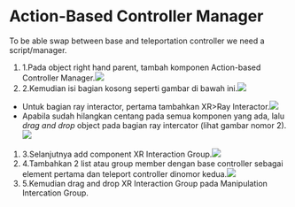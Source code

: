 # Action-Based Controller Manager

To be able swap between base and teleportation controller we need a script/manager.

1. 1.Pada object right hand parent, tambah komponen Action-based Controller Manager.![](https://files.gitbook.com/v0/b/gitbook-x-prod.appspot.com/o/spaces%2FaqmFisaJr4K91KrM0Nhv%2Fuploads%2F89v3OYnXZYv6iNy5cdyi%2Fimage.png?alt=media\&token=f811b90f-6218-4ec6-92a9-682f0fc6d8ac)
2. 2.Kemudian isi bagian kosong seperti gambar di bawah ini.![](https://files.gitbook.com/v0/b/gitbook-x-prod.appspot.com/o/spaces%2FaqmFisaJr4K91KrM0Nhv%2Fuploads%2FNIx09uSWP3kLHfDqkpfM%2Fimage.png?alt=media\&token=3836e23a-aa0b-49a5-b022-dce90891078f)

* Untuk bagian ray interactor, pertama tambahkan XR>Ray Interactor.![](https://files.gitbook.com/v0/b/gitbook-x-prod.appspot.com/o/spaces%2FaqmFisaJr4K91KrM0Nhv%2Fuploads%2FeTLtcbZa8ni5j9miW7oJ%2Fimage.png?alt=media\&token=3902883b-1adb-4f53-b60e-6b570f071892)
* Apabila sudah hilangkan centang pada semua komponen yang ada, lalu _drag and drop_ object pada bagian ray intercator (lihat gambar nomor 2).![](https://files.gitbook.com/v0/b/gitbook-x-prod.appspot.com/o/spaces%2FaqmFisaJr4K91KrM0Nhv%2Fuploads%2FuVicHJwJM1YkuGDOcgPx%2Fimage.png?alt=media\&token=edad25a0-956f-4127-a686-9417411dbb26)

1. 3.Selanjutnya add component XR Interaction Group.![](https://files.gitbook.com/v0/b/gitbook-x-prod.appspot.com/o/spaces%2FaqmFisaJr4K91KrM0Nhv%2Fuploads%2FCFAUG9VEOSkZqkZiW4f9%2Fimage.png?alt=media\&token=5c147b8c-b001-45a7-9b92-b983386125d1)
2. 4.Tambahkan 2 list atau group member dengan base controller sebagai element pertama dan teleport controller dinomor kedua.![](https://files.gitbook.com/v0/b/gitbook-x-prod.appspot.com/o/spaces%2FaqmFisaJr4K91KrM0Nhv%2Fuploads%2Fk4E3DLs9jCykkuNCog3v%2Fimage.png?alt=media\&token=a855238c-ade0-4545-a9c1-e7708d9c83b1)
3. 5.Kemudian drag and drop XR Interaction Group pada Manipulation Intercation Group.
